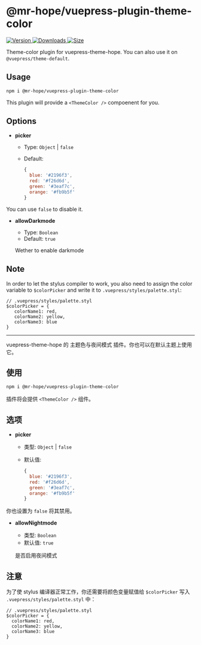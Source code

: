 # @mr-hope/vuepress-plugin-theme-color

[![Version](https://img.shields.io/npm/v/@mr-hope/vuepress-plugin-theme-color.svg?style=flat-square&logo=npm) ![Downloads](https://img.shields.io/npm/dm/@mr-hope/vuepress-plugin-theme-color.svg?style=flat-square&logo=npm) ![Size](https://img.shields.io/bundlephobia/min/@mr-hope/vuepress-plugin-theme-color?style=flat-square&logo=npm)](https://www.npmjs.com/package/@mr-hope/vuepress-plugin-theme-color)

Theme-color plugin for vuepress-theme-hope. You can also use it on `@vuepress/theme-default`.

## Usage

```bash
npm i @mr-hope/vuepress-plugin-theme-color
```

This plugin will provide a `<ThemeColor />` compoenent for you.

## Options

- **picker**

  - Type: `Object` | `false`
  - Default:

    ```js
    {
      blue: '#2196f3',
      red: '#f26d6d',
      green: '#3eaf7c',
      orange: '#fb9b5f'
    }
    ```

You can use `false` to disable it.

- **allowDarkmode**

  - Type: `Boolean`
  - Default: `true`

  Wether to enable darkmode

## Note

In order to let the stylus compiler to work, you also need to assign the color variable to `$colorPicker` and write it to `.vuepress/styles/palette.styl`:

```stylus
// .vuepress/styles/palette.styl
$colorPicker = {
   colorName1: red,
   colorName2: yellow,
   colorName3: blue
}
```

---

vuepress-theme-hope 的 主题色与夜间模式 插件。你也可以在默认主题上使用它。

## 使用

```bash
npm i @mr-hope/vuepress-plugin-theme-color
```

插件将会提供 `<ThemeColor />` 组件。

## 选项

- **picker**

  - 类型: `Object` | `false`
  - 默认值:

    ```js
    {
      blue: '#2196f3',
      red: '#f26d6d',
      green: '#3eaf7c',
      orange: '#fb9b5f'
    }
    ```

你也设置为 `false` 将其禁用。

- **allowNightmode**

  - 类型: `Boolean`
  - 默认值: `true`

  是否启用夜间模式

## 注意

为了使 stylus 编译器正常工作，你还需要将颜色变量赋值给 `$colorPicker` 写入 `.vuepress/styles/palette.styl` 中：

```stylus
// .vuepress/styles/palette.styl
$colorPicker = {
  colorName1: red,
  colorName2: yellow,
  colorName3: blue
}
```
